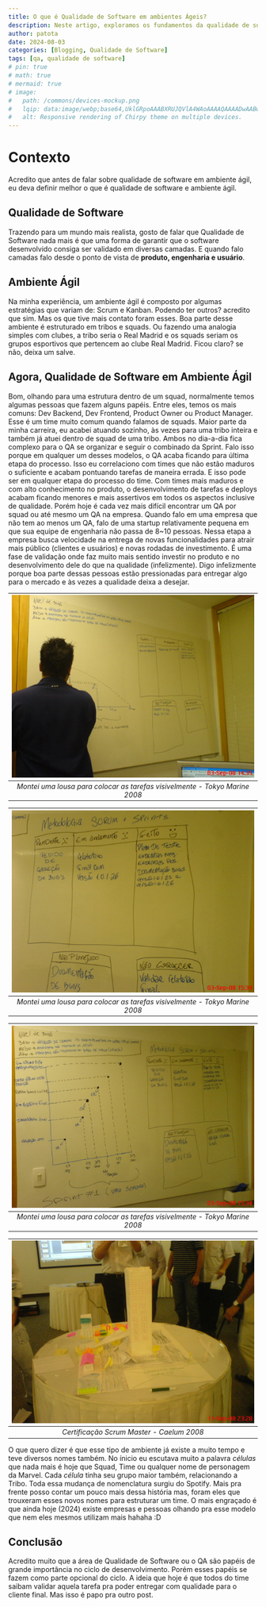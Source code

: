 ```yaml
---
title: O que é Qualidade de Software em ambientes Ágeis?
description: Neste artigo, exploramos os fundamentos da qualidade de software e sua importância para o ciclo de desenvolvimento de software.
author: patota
date: 2024-08-03
categories: [Blogging, Qualidade de Software]
tags: [qa, qualidade de software]
# pin: true
# math: true
# mermaid: true
# image:
#   path: /commons/devices-mockup.png
#   lqip: data:image/webp;base64,UklGRpoAAABXRUJQVlA4WAoAAAAQAAAADwAABwAAQUxQSDIAAAARL0AmbZurmr57yyIiqE8oiG0bejIYEQTgqiDA9vqnsUSI6H+oAERp2HZ65qP/VIAWAFZQOCBCAAAA8AEAnQEqEAAIAAVAfCWkAALp8sF8rgRgAP7o9FDvMCkMde9PK7euH5M1m6VWoDXf2FkP3BqV0ZYbO6NA/VFIAAAA
#   alt: Responsive rendering of Chirpy theme on multiple devices.
---
```


# Contexto
Acredito que antes de falar sobre qualidade de software em ambiente ágil, eu deva definir melhor o que é qualidade de software e ambiente ágil.


## Qualidade de Software
Trazendo para um mundo mais realista, gosto de falar que Qualidade de Software nada mais é que uma forma de garantir que o software desenvolvido consiga ser validado em diversas camadas.
E quando falo camadas falo desde o ponto de vista de **produto, engenharia e usuário**.

## Ambiente Ágil
Na minha experiência, um ambiente ágil é composto por algumas estratégias que variam de: Scrum e Kanban. Podendo ter outros? acredito que sim. Mas os que tive mais contato foram esses.
Boa parte desse ambiente é estruturado em tribos e squads. Ou fazendo uma analogia simples com clubes, a tribo seria o Real Madrid e os squads seriam os grupos esportivos que pertencem ao clube Real Madrid. Ficou claro? se não, deixa um salve.

## Agora, Qualidade de Software em Ambiente Ágil
Bom, olhando para uma estrutura dentro de um squad, normalmente temos algumas pessoas que fazem alguns papéis.
Entre eles, temos os mais comuns: Dev Backend, Dev Frontend, Product Owner ou Product Manager.
Esse é um time muito comum quando falamos de squads. Maior parte da minha carreira, eu acabei atuando sozinho, às vezes para uma tribo inteira e também já atuei dentro de squad de uma tribo.
Ambos no dia-a-dia fica complexo para o QA se organizar e seguir o combinado da Sprint.
Falo isso porque em qualquer um desses modelos, o QA acaba ficando para última etapa do processo. Isso eu correlaciono com times que não estão maduros o suficiente e acabam pontuando tarefas de maneira errada. E isso pode ser em qualquer etapa do processo do time.
Com times mais maduros e com alto conhecimento no produto, o desenvolvimento de tarefas e deploys acabam ficando menores e mais assertivos em todos os aspectos inclusive de qualidade.
Porém hoje é cada vez mais difícil encontrar um QA por squad ou até mesmo um QA na empresa. Quando falo em uma empresa que não tem ao menos um QA, falo de uma startup relativamente pequena em que sua equipe de engenharia não passa de 8~10 pessoas. Nessa etapa a empresa busca velocidade na entrega de novas funcionalidades para atrair mais público (clientes e usuários) e novas rodadas de investimento. É uma fase de validação onde faz muito mais sentido investir no produto e no desenvolvimento dele do que na qualidade (infelizmente).
Digo infelizmente porque boa parte dessas pessoas estão pressionadas para entregar algo para o mercado e às vezes a qualidade deixa a desejar.

|![Iniciando em agilidade (Scrum)](/assets/img/blog-img/euscrumzando.JPG) |
|:--:|
| *Montei uma lousa para colocar as tarefas visivelmente - Tokyo Marine 2008* |

|![Iniciando em agilidade (Scrum)](/assets/img/blog-img/scrum1.JPG) |
|:--:|
| *Montei uma lousa para colocar as tarefas visivelmente - Tokyo Marine 2008* |

|![Iniciando em agilidade (Scrum)](/assets/img/blog-img/scrum2.JPG) |
|:--:|
| *Montei uma lousa para colocar as tarefas visivelmente - Tokyo Marine 2008* |

|![Treinamento Scrum](/assets/img/blog-img/treinamento.JPG) |
|:--:|
| *Certificação Scrum Master - Caelum 2008* |

O que quero dizer é que esse tipo de ambiente já existe a muito tempo e teve diversos nomes também.
No ínicio eu escutava muito a palavra *células* que nada mais é hoje que Squad, Time ou qualquer nome de personagem da Marvel.
Cada *célula* tinha seu grupo maior também, relacionando a Tribo.
Toda essa mudança de nomenclatura surgiu do Spotify. Mais pra frente posso contar um pouco mais dessa história mas, foram eles que trouxeram esses novos nomes para estruturar um time. O mais engraçado é que ainda hoje (2024) existe empresas e pessoas olhando pra esse modelo que nem eles mesmos utilizam mais hahaha :D

## Conclusão
Acredito muito que a área de Qualidade de Software ou o QA são papéis de grande importância no ciclo de desenvolvimento. Porém esses papéis se fazem como parte opcional do ciclo. A ideia que hoje é que todos do time saibam validar aquela tarefa pra poder entregar com qualidade para o cliente final.
Mas isso é papo pra outro post.